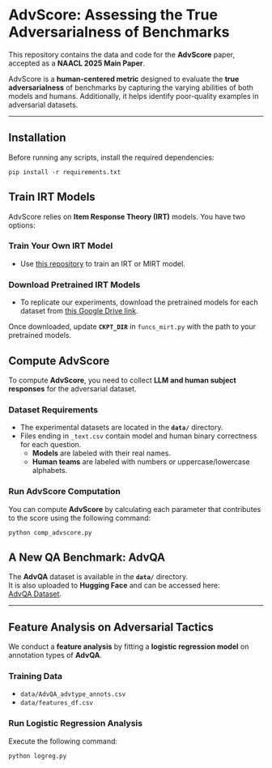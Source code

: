 # **AdvScore: Assessing the True Adversarialness of Benchmarks**  
This repository contains the data and code for the **AdvScore** paper, accepted as a **NAACL 2025 Main Paper**.  

AdvScore is a **human-centered metric** designed to evaluate the **true adversarialness** of benchmarks by capturing the varying abilities of both models and humans. Additionally, it helps identify poor-quality examples in adversarial datasets.  

---

## **Installation**  
Before running any scripts, install the required dependencies:  
```
pip install -r requirements.txt
```

## **Train IRT Models**  
AdvScore relies on **Item Response Theory (IRT)** models. You have two options:  

### **Train Your Own IRT Model**  
- Use [this repository](https://github.com/maharshi95/neural-irt) to train an IRT or MIRT model.  

### **Download Pretrained IRT Models**  
- To replicate our experiments, download the pretrained models for each dataset from [this Google Drive link](https://drive.google.com/drive/folders/18crWrx9LkxPAeYUOHQEVuj8mV1eFbSTi?usp=sharing).  

Once downloaded, update **`CKPT_DIR`** in `funcs_mirt.py` with the path to your pretrained models.  

## **Compute AdvScore**  
To compute **AdvScore**, you need to collect **LLM and human subject responses** for the adversarial dataset.  

### **Dataset Requirements**  
- The experimental datasets are located in the **`data/`** directory.  
- Files ending in `_text.csv` contain model and human binary correctness for each question.  
  - **Models** are labeled with their real names.  
  - **Human teams** are labeled with numbers or uppercase/lowercase alphabets.  

### **Run AdvScore Computation**  
You can compute **AdvScore** by calculating each parameter that contributes to the score using the following command:  

```
python comp_advscore.py
```

## **A New QA Benchmark: AdvQA**  
The **AdvQA** dataset is available in the **`data/`** directory.  
It is also uploaded to **Hugging Face** and can be accessed here:  
[AdvQA Dataset](https://huggingface.co/datasets/umdclip/AdvQA/tree/main).  

---

## **Feature Analysis on Adversarial Tactics**  
We conduct a **feature analysis** by fitting a **logistic regression model** on annotation types of **AdvQA**.  

### **Training Data**  
- `data/AdvQA_advtype_annots.csv`  
- `data/features_df.csv`  

### **Run Logistic Regression Analysis**  
Execute the following command:  

```
python logreg.py
```
